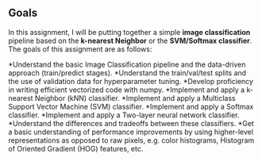 ## Goals
In this assignment, I will be putting together a simple **image classification** pipeline based on the **k-nearest Neighbor** or the **SVM/Softmax classifier**. The goals of this assignment are as follows:

*Understand the basic Image Classification pipeline and the data-driven approach (train/predict stages).
*Understand the train/val/test splits and the use of validation data for hyperparameter tuning.
*Develop proficiency in writing efficient vectorized code with numpy.
*Implement and apply a k-nearest Neighbor (kNN) classifier.
*Implement and apply a Multiclass Support Vector Machine (SVM) classifier.
*Implement and apply a Softmax classifier.
*Implement and apply a Two-layer neural network classifier.
*Understand the differences and tradeoffs between these classifiers.
*Get a basic understanding of performance improvements by using higher-level representations as opposed to raw pixels, e.g. color histograms, Histogram of Oriented Gradient (HOG) features, etc.
